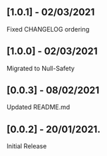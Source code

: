## [1.0.1] - 02/03/2021

Fixed CHANGELOG ordering

## [1.0.0] - 02/03/2021

Migrated to Null-Safety

## [0.0.3] - 08/02/2021

Updated README.md

## [0.0.2] - 20/01/2021.

Initial Release




